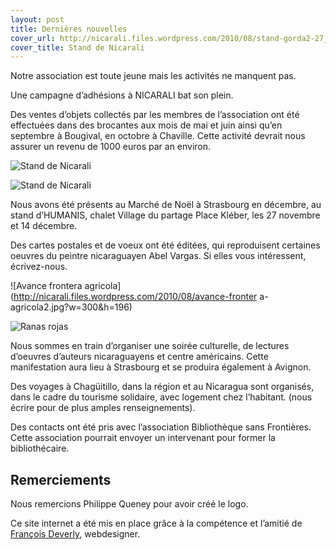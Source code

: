 ```yaml
---
layout: post
title: Dernières nouvelles
cover_url: http://nicarali.files.wordpress.com/2010/08/stand-gorda2-27_11_10-111.jpg?w=199&h=300
cover_title: Stand de Nicarali
---
```


Notre association est toute jeune mais les activités ne manquent pas.

Une campagne d’adhésions à NICARALI bat son plein.

Des ventes d’objets collectés par les membres de l’association ont été effectuées dans des brocantes aux mois de mai et juin ainsi qu’en septembre à Bougival, en octobre à Chaville. Cette activité devrait nous assurer un revenu de 1000 euros par an environ.

![Stand de Nicarali](http://nicarali.files.wordpress.com/2010/08/stand-gorda2-27_11_10-111.jpg?w=199&h=300)

![Stand de Nicarali](http://nicarali.files.wordpress.com/2010/08/stand-27_11_10-6.jpg?w=300&h=199)

Nous avons été présents au Marché de Noël à Strasbourg en décembre, au stand d’HUMANIS, chalet Village du partage Place Kléber, les 27 novembre et 14 décembre.

Des cartes postales et de voeux ont été éditées, qui reproduisent certaines oeuvres du peintre nicaraguayen Abel Vargas. Si elles vous intéressent, écrivez-nous.

![Avance frontera agricola](http://nicarali.files.wordpress.com/2010/08/avance-fronter
a-agricola2.jpg?w=300&h=196)

![Ranas rojas](http://nicarali.files.wordpress.com/2010/08/ranas-rojas.jpg?w=300&h=220)

Nous sommes en train d’organiser une soirée culturelle, de lectures d’oeuvres d’auteurs nicaraguayens et centre américains. Cette manifestation aura lieu à Strasbourg  et se produira également à Avignon.

Des voyages à Chagüitillo, dans la région et au Nicaragua sont organisés, dans le cadre du tourisme solidaire, avec logement chez l’habitant. (nous écrire pour de plus amples renseignements).

Des contacts ont été pris avec l’association Bibliothèque sans Frontières. Cette association pourrait envoyer un intervenant pour former la bibliothécaire.

Remerciements
-------------

Nous remercions Philippe Queney pour avoir créé le logo.

Ce site internet a été mis en place grâce à la compétence et l’amitié de [François Deverly](www.fdeverly.fr), webdesigner.


